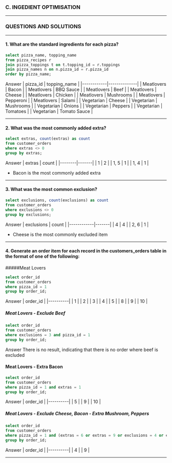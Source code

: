 ### C. INGEDIENT OPTIMISATION
---
### QUESTIONS AND SOLUTIONS
---
#### 1. What are the standard ingredients for each pizza?
~~~~sql
select pizza_name, topping_name
from pizza_recipes r
join pizza_toppings t on t.topping_id = r.toppings
join pizza_names n on n.pizza_id = r.pizza_id
order by pizza_name;
~~~~

Answer 
| pizza_id   | topping_name |
|------------|--------------|
| Meatlovers | Bacon        |
| Meatlovers | BBQ Sauce    |
| Meatlovers | Beef         |
| Meatlovers | Cheese       |
| Meatlovers | Chicken      |
| Meatlovers | Mushrooms    |
| Meatlovers | Pepperoni    |
| Meatlovers | Salami       |
| Vegetarian | Cheese       |
| Vegetarian | Mushrooms    |
| Vegetarian | Onions       |
| Vegetarian | Peppers      |
| Vegetarian | Tomatoes     |
| Vegetarian | Tomato Sauce |

---

#### 2. What was the most commonly added extra?
~~~~sql
select extras, count(extras) as count
from customer_orders
where extras <> 0
group by extras;
~~~~

Answer 
| extras | count |
|--------|-------|
| 1      | 2     |
| 1, 5   | 1     |
| 1, 4   | 1     |

- Bacon is the most commonly added extra

---

#### 3. What was the most common exclusion?
~~~~sql
select exclusions, count(exclusions) as count
from customer_orders
where exclusions <> 0
group by exclusions;
~~~~

Answer 
| exclusions | count |
|------------|-------|
| 4          | 4     |
| 2, 6       | 1     |

- Cheese is the most commonly excluded item

---

#### 4. Generate an order item for each record in the customers_orders table in the format of one of the following:

#####Meat Lovers
~~~~sql
select order_id
from customer_orders
where pizza_id = 1
group by order_id;
~~~~

Answer 
| order_id |
|----------|
| 1        |
| 2        |
| 3        |
| 4        |
| 5        |
| 8        |
| 9        |
| 10       |

##### Meat Lovers - Exclude Beef
~~~~sql
select order_id
from customer_orders
where exclusions = 3 and pizza_id = 1
group by order_id;
~~~~

Answer 
There is no result, indicating that there is no order where beef is excluded

#### Meat Lovers - Extra Bacon
~~~~sql
select order_id
from customer_orders
where pizza_id = 1 and extras = 1
group by order_id;
~~~~

Answer 
| order_id |
|----------|
| 5        |
| 9        |
| 10       |


##### Meat Lovers - Exclude Cheese, Bacon - Extra Mushroom, Peppers
~~~~sql
select order_id
from customer_orders
where pizza_id = 1 and (extras = 6 or extras = 9 or exclusions = 4 or exclusions = 1) 
group by order_id;
~~~~

Answer
| order_id |
|----------|
| 4        |
| 9        |

---



